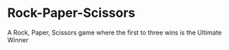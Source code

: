 # Rock-Paper-Scissors
A Rock, Paper, Scissors game where the first to three wins is the Ultimate Winner
